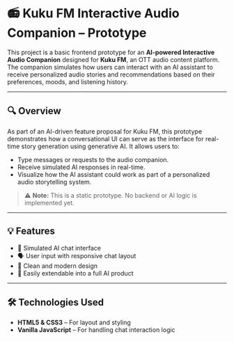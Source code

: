 # 📻 Kuku FM Interactive Audio Companion – Prototype

This project is a basic frontend prototype for an **AI-powered Interactive Audio Companion** designed for **Kuku FM**, an OTT audio content platform. The companion simulates how users can interact with an AI assistant to receive personalized audio stories and recommendations based on their preferences, moods, and listening history.

---

## 🔍 Overview

As part of an AI-driven feature proposal for Kuku FM, this prototype demonstrates how a conversational UI can serve as the interface for real-time story generation using generative AI. It allows users to:

- Type messages or requests to the audio companion.
- Receive simulated AI responses in real-time.
- Visualize how the AI assistant could work as part of a personalized audio storytelling system.

> ⚠️ **Note:** This is a static prototype. No backend or AI logic is implemented yet.

---

## 💡 Features

- 🧠 Simulated AI chat interface
- 🗣️ User input with responsive chat layout
- 🎨 Clean and modern design
- 🧾 Easily extendable into a full AI product

---

## 🛠️ Technologies Used

- **HTML5 & CSS3** – For layout and styling
- **Vanilla JavaScript** – For handling chat interaction logic
